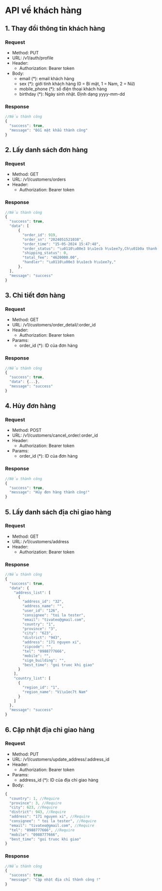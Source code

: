 # API về khách hàng 

## 1. Thay đổi thông tin khách hàng

### Request

- Method:  PUT 
- URL: /v1/auth/profile
- Header: 
    - Authorization: Bearer token
- Body: 
    - email (*): email khách hàng
    - sex (*): giới tính khách hàng (0 = Bí mật, 1 = Nam, 2 = Nữ)
    - mobile_phone (*): số điện thoại khách hàng
    - birthday (*): Ngày sinh nhật. Định dạng yyyy-mm-dd
    
### Response

```js
//Nếu thành công
{
  "success": true,
  "message": "Đổi mật khẩu thành công"
}

```

## 2. Lấy danh sách đơn hàng

### Request

- Method:  GET 
- URL: /v1/customers/orders
- Header: 
    - Authorization: Bearer token
  
### Response

```js
//Nếu thành công
{
  "success": true,
  "data": [
      {
        "order_id": 919,
        "order_sn": "2024051521038",
        "order_time": "15-05-2024 15:47:48",
        "order_status": "\u0110\u00e3 b\u1ecb h\u1ee7y,Ch\u01b0a thanh to\u00e1n,Ch\u01b0a giao h\u00e0ng",
        "shipping_status": 0,
        "total_fee": "4620000.00",
        "handler": "\u0110\u00e3 b\u1ecb h\u1ee7y,"
      },
  ],
  "message": "success"
}

```

## 3. Chi tiết đơn hàng

### Request

- Method:  GET 
- URL: /v1/customers/order_detail/:order_id
- Header: 
    - Authorization: Bearer token
- Params:
    - order_id (*): ID của đơn hàng

### Response

```js
//Nếu thành công
{
  "success": true,
  "data": {...},
  "message": "success"
}

```

## 4. Hủy đơn hàng

### Request

- Method:  POST 
- URL: /v1/customers/cancel_order/:order_id
- Header: 
    - Authorization: Bearer token
- Params:
    - order_id (*): ID của đơn hàng

### Response

```js
//Nếu thành công
{
  "success": true,
  "message": "Hủy đơn hàng thành công!"
}

```

## 5. Lấy danh sách địa chỉ giao hàng

### Request

- Method:  GET 
- URL: /v1/customers/address
- Header: 
    - Authorization: Bearer token

### Response

```js
//Nếu thành công
{
  "success": true,
  "data": {
    "address_list": [
      {
        "address_id": "32",
        "address_name": "",
        "user_id": "126",
        "consignee": "toi la tester",
        "email": "tivateo@gmail.com",
        "country": "1",
        "province": "3",
        "city": "623",
        "district": "943",
        "address": "171 nguyen xi",
        "zipcode": "",
        "tel": "0988777666",
        "mobile": "",
        "sign_building": "",
        "best_time": "goi truoc khi giao"
      }
    ],
    "country_list": [
      {
        "region_id": "1",
        "region_name": "Vi\u1ec7t Nam"
      }
    ]
  },
  "message": "success"
}

```

## 6. Cập nhật địa chỉ giao hàng

### Request

- Method:  PUT 
- URL: /v1/customers/update_address/:address_id
- Header: 
    - Authorization: Bearer token
- Params:
    - address_id (*): ID của địa chỉ giao hàng
- Body:

```js
{
  "country": 1, //Require
  "province": 3, //Require
  "city": 623, //Require
  "district": 943, //Require
  "address": "171 nguyen xi", //Require
  "consignee": " toi la tester", //Require
  "email": "tivateo@gmail.com", //Require
  "tel": "0988777666", //Require
  "mobile": "0988777666", 
  "best_time": "goi truoc khi giao"
}
```

### Response

```js
//Nếu thành công
{
  "success": true,
  "message": "Cập nhật địa chỉ thành công !"
}

```